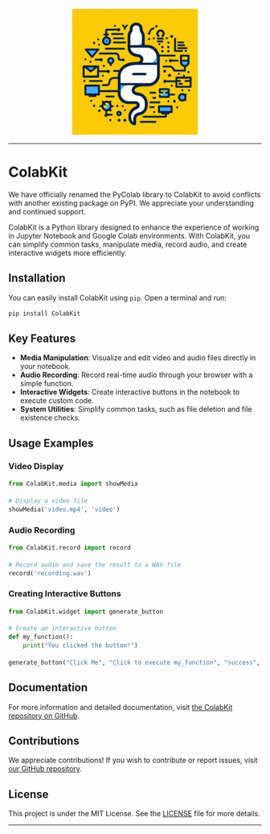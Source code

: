 <p align="center">
  <img src="ColabKit.jpg" alt="ColabKit logo" width="250" height="250">
</p>

---

# ColabKit

We have officially renamed the PyColab library to ColabKit to avoid conflicts with another existing package on PyPI. We appreciate your understanding and continued support.

ColabKit is a Python library designed to enhance the experience of working in Jupyter Notebook and Google Colab environments. With ColabKit, you can simplify common tasks, manipulate media, record audio, and create interactive widgets more efficiently.

## Installation

You can easily install ColabKit using `pip`. Open a terminal and run:

```bash
pip install ColabKit
```

## Key Features

- **Media Manipulation**: Visualize and edit video and audio files directly in your notebook.
- **Audio Recording**: Record real-time audio through your browser with a simple function.
- **Interactive Widgets**: Create interactive buttons in the notebook to execute custom code.
- **System Utilities**: Simplify common tasks, such as file deletion and file existence checks.

## Usage Examples

### Video Display

```python
from ColabKit.media import showMedia

# Display a video file
showMedia('video.mp4', 'video')
```

### Audio Recording

```python
from ColabKit.record import record

# Record audio and save the result to a WAV file
record('recording.wav')
```

### Creating Interactive Buttons

```python
from ColabKit.widget import generate_button

# Create an interactive button
def my_function():
    print("You clicked the button!")

generate_button("Click Me", "Click to execute my_function", "success", my_function)
```

## Documentation

For more information and detailed documentation, visit [the ColabKit repository on GitHub](https://github.com/wipodev/ColabKit).

## Contributions

We appreciate contributions! If you wish to contribute or report issues, visit [our GitHub repository](https://github.com/wipodev/ColabKit).

## License

This project is under the MIT License. See the [LICENSE](https://github.com/wipodev/ColabKit/blob/main/LICENSE) file for more details.

---
